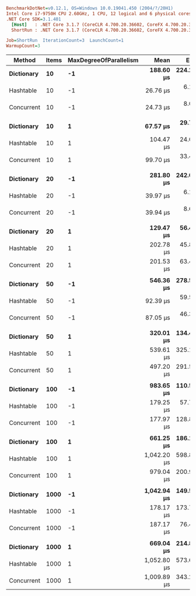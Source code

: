 ``` ini

BenchmarkDotNet=v0.12.1, OS=Windows 10.0.19041.450 (2004/?/20H1)
Intel Core i7-9750H CPU 2.60GHz, 1 CPU, 12 logical and 6 physical cores
.NET Core SDK=3.1.401
  [Host]   : .NET Core 3.1.7 (CoreCLR 4.700.20.36602, CoreFX 4.700.20.37001), X64 RyuJIT
  ShortRun : .NET Core 3.1.7 (CoreCLR 4.700.20.36602, CoreFX 4.700.20.37001), X64 RyuJIT

Job=ShortRun  IterationCount=3  LaunchCount=1  
WarmupCount=3  

```
|     Method | Items | MaxDegreeOfParallelism |        Mean |      Error |    StdDev | Ratio | RatioSD |
|----------- |------ |----------------------- |------------:|-----------:|----------:|------:|--------:|
| **Dictionary** |    **10** |                     **-1** |   **188.60 μs** | **224.237 μs** | **12.291 μs** |  **1.00** |    **0.00** |
|  Hashtable |    10 |                     -1 |    26.76 μs |   6.113 μs |  0.335 μs |  0.14 |    0.01 |
| Concurrent |    10 |                     -1 |    24.73 μs |   8.034 μs |  0.440 μs |  0.13 |    0.01 |
|            |       |                        |             |            |           |       |         |
| **Dictionary** |    **10** |                      **1** |    **67.57 μs** |  **29.752 μs** |  **1.631 μs** |  **1.00** |    **0.00** |
|  Hashtable |    10 |                      1 |   104.47 μs |  24.012 μs |  1.316 μs |  1.55 |    0.05 |
| Concurrent |    10 |                      1 |    99.70 μs |  33.425 μs |  1.832 μs |  1.48 |    0.03 |
|            |       |                        |             |            |           |       |         |
| **Dictionary** |    **20** |                     **-1** |   **281.80 μs** | **242.081 μs** | **13.269 μs** |  **1.00** |    **0.00** |
|  Hashtable |    20 |                     -1 |    39.97 μs |   6.167 μs |  0.338 μs |  0.14 |    0.01 |
| Concurrent |    20 |                     -1 |    39.94 μs |   8.657 μs |  0.475 μs |  0.14 |    0.01 |
|            |       |                        |             |            |           |       |         |
| **Dictionary** |    **20** |                      **1** |   **129.47 μs** |  **56.444 μs** |  **3.094 μs** |  **1.00** |    **0.00** |
|  Hashtable |    20 |                      1 |   202.78 μs |  45.889 μs |  2.515 μs |  1.57 |    0.05 |
| Concurrent |    20 |                      1 |   201.53 μs |  63.452 μs |  3.478 μs |  1.56 |    0.03 |
|            |       |                        |             |            |           |       |         |
| **Dictionary** |    **50** |                     **-1** |   **546.36 μs** | **278.541 μs** | **15.268 μs** |  **1.00** |    **0.00** |
|  Hashtable |    50 |                     -1 |    92.39 μs |  59.535 μs |  3.263 μs |  0.17 |    0.01 |
| Concurrent |    50 |                     -1 |    87.05 μs |  46.369 μs |  2.542 μs |  0.16 |    0.00 |
|            |       |                        |             |            |           |       |         |
| **Dictionary** |    **50** |                      **1** |   **320.01 μs** | **134.414 μs** |  **7.368 μs** |  **1.00** |    **0.00** |
|  Hashtable |    50 |                      1 |   539.61 μs | 325.172 μs | 17.824 μs |  1.69 |    0.03 |
| Concurrent |    50 |                      1 |   497.20 μs | 291.549 μs | 15.981 μs |  1.55 |    0.09 |
|            |       |                        |             |            |           |       |         |
| **Dictionary** |   **100** |                     **-1** |   **983.65 μs** | **110.555 μs** |  **6.060 μs** |  **1.00** |    **0.00** |
|  Hashtable |   100 |                     -1 |   179.25 μs |  57.746 μs |  3.165 μs |  0.18 |    0.00 |
| Concurrent |   100 |                     -1 |   177.97 μs | 128.878 μs |  7.064 μs |  0.18 |    0.01 |
|            |       |                        |             |            |           |       |         |
| **Dictionary** |   **100** |                      **1** |   **661.25 μs** | **186.198 μs** | **10.206 μs** |  **1.00** |    **0.00** |
|  Hashtable |   100 |                      1 | 1,042.20 μs | 598.811 μs | 32.823 μs |  1.58 |    0.07 |
| Concurrent |   100 |                      1 |   979.04 μs | 200.984 μs | 11.017 μs |  1.48 |    0.03 |
|            |       |                        |             |            |           |       |         |
| **Dictionary** |  **1000** |                     **-1** | **1,042.94 μs** | **149.546 μs** |  **8.197 μs** |  **1.00** |    **0.00** |
|  Hashtable |  1000 |                     -1 |   178.17 μs | 173.782 μs |  9.526 μs |  0.17 |    0.01 |
| Concurrent |  1000 |                     -1 |   187.17 μs |  76.435 μs |  4.190 μs |  0.18 |    0.00 |
|            |       |                        |             |            |           |       |         |
| **Dictionary** |  **1000** |                      **1** |   **669.04 μs** | **214.806 μs** | **11.774 μs** |  **1.00** |    **0.00** |
|  Hashtable |  1000 |                      1 | 1,052.80 μs | 573.667 μs | 31.445 μs |  1.57 |    0.07 |
| Concurrent |  1000 |                      1 | 1,009.89 μs | 343.245 μs | 18.814 μs |  1.51 |    0.05 |
